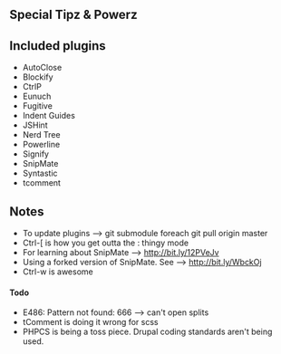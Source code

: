 ## Special Tipz & Powerz

## Included plugins
* AutoClose
* Blockify
* CtrlP
* Eunuch
* Fugitive
* Indent Guides
* JSHint
* Nerd Tree
* Powerline
* Signify
* SnipMate
* Syntastic
* tcomment

## Notes
* To update plugins --> git submodule foreach git pull origin master
* Ctrl-[ is how you get outta the : thingy mode
* For learning about SnipMate --> http://bit.ly/12PVeJv
* Using a forked version of SnipMate. See --> http://bit.ly/WbckOj
* Ctrl-w is awesome

#### Todo
* E486: Pattern not found: 666 --> can't open splits
* tComment is doing it wrong for scss
* PHPCS is being a toss piece. Drupal coding standards aren't being used.


